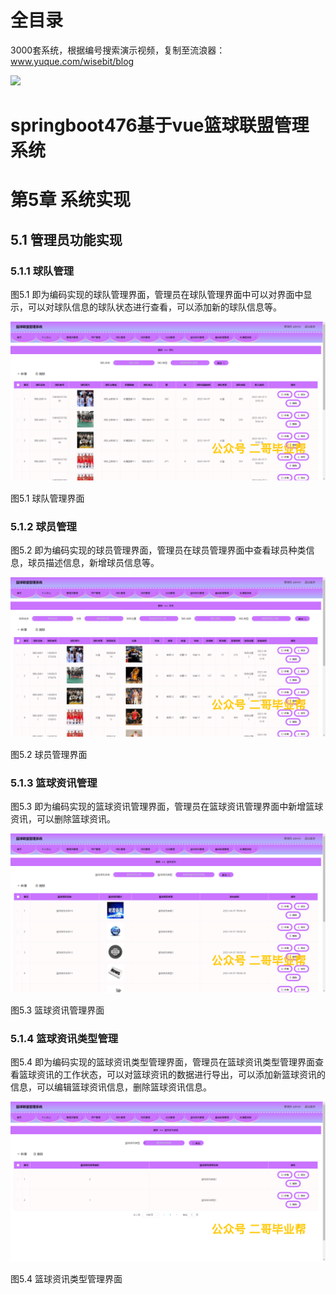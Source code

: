 # 全目录

3000套系统，根据编号搜索演示视频，复制至流浪器：www.yuque.com/wisebit/blog


![](https://bitwise.oss-cn-heyuan.aliyuncs.com/2024/11/06/qq_wechat.png)

# springboot476基于vue篮球联盟管理系统

# 第5章 系统实现

## 5.1 管理员功能实现
### 5.1.1 球队管理
图5.1 即为编码实现的球队管理界面，管理员在球队管理界面中可以对界面中显示，可以对球队信息的球队状态进行查看，可以添加新的球队信息等。

![](/md/blog.015.png)

图5.1 球队管理界面
### 5.1.2 球员管理
图5.2 即为编码实现的球员管理界面，管理员在球员管理界面中查看球员种类信息，球员描述信息，新增球员信息等。

![](/md/blog.016.png)

图5.2 球员管理界面
### 5.1.3 篮球资讯管理
图5.3 即为编码实现的篮球资讯管理界面，管理员在篮球资讯管理界面中新增篮球资讯，可以删除篮球资讯。

![](/md/blog.017.png)

图5.3 篮球资讯管理界面
### 5.1.4 篮球资讯类型管理
图5.4 即为编码实现的篮球资讯类型管理界面，管理员在篮球资讯类型管理界面查看篮球资讯的工作状态，可以对篮球资讯的数据进行导出，可以添加新篮球资讯的信息，可以编辑篮球资讯信息，删除篮球资讯信息。

![](/md/blog.018.png)

图5.4 篮球资讯类型管理界面




